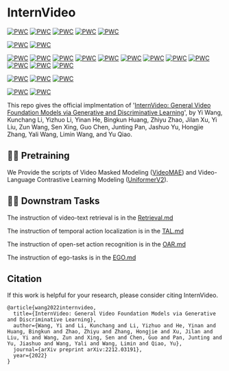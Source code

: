 # InternVideo


[![PWC](https://img.shields.io/endpoint.svg?url=https://paperswithcode.com/badge/internvideo-general-video-foundation-models/action-classification-on-kinetics-400)](https://paperswithcode.com/sota/action-classification-on-kinetics-400?p=internvideo-general-video-foundation-models)
[![PWC](https://img.shields.io/endpoint.svg?url=https://paperswithcode.com/badge/internvideo-general-video-foundation-models/action-classification-on-kinetics-600)](https://paperswithcode.com/sota/action-classification-on-kinetics-600?p=internvideo-general-video-foundation-models)
[![PWC](https://img.shields.io/endpoint.svg?url=https://paperswithcode.com/badge/internvideo-general-video-foundation-models/action-classification-on-kinetics-700)](https://paperswithcode.com/sota/action-classification-on-kinetics-700?p=internvideo-general-video-foundation-models)
[![PWC](https://img.shields.io/endpoint.svg?url=https://paperswithcode.com/badge/internvideo-general-video-foundation-models/action-recognition-in-videos-on-something-1)](https://paperswithcode.com/sota/action-recognition-in-videos-on-something-1?p=internvideo-general-video-foundation-models)
[![PWC](https://img.shields.io/endpoint.svg?url=https://paperswithcode.com/badge/internvideo-general-video-foundation-models/action-recognition-in-videos-on-something)](https://paperswithcode.com/sota/action-recognition-in-videos-on-something?p=internvideo-general-video-foundation-models)

[![PWC](https://img.shields.io/endpoint.svg?url=https://paperswithcode.com/badge/internvideo-general-video-foundation-models/spatio-temporal-action-localization-on-ava)](https://paperswithcode.com/sota/spatio-temporal-action-localization-on-ava?p=internvideo-general-video-foundation-models)
[![PWC](https://img.shields.io/endpoint.svg?url=https://paperswithcode.com/badge/internvideo-general-video-foundation-models/action-recognition-on-ava-v2-2)](https://paperswithcode.com/sota/action-recognition-on-ava-v2-2?p=internvideo-general-video-foundation-models)

[![PWC](https://img.shields.io/endpoint.svg?url=https://paperswithcode.com/badge/internvideo-general-video-foundation-models/video-retrieval-on-activitynet)](https://paperswithcode.com/sota/video-retrieval-on-activitynet?p=internvideo-general-video-foundation-models)
[![PWC](https://img.shields.io/endpoint.svg?url=https://paperswithcode.com/badge/internvideo-general-video-foundation-models/video-retrieval-on-didemo)](https://paperswithcode.com/sota/video-retrieval-on-didemo?p=internvideo-general-video-foundation-models)
[![PWC](https://img.shields.io/endpoint.svg?url=https://paperswithcode.com/badge/internvideo-general-video-foundation-models/video-retrieval-on-msr-vtt)](https://paperswithcode.com/sota/video-retrieval-on-msr-vtt?p=internvideo-general-video-foundation-models)
[![PWC](https://img.shields.io/endpoint.svg?url=https://paperswithcode.com/badge/internvideo-general-video-foundation-models/video-retrieval-on-lsmdc)](https://paperswithcode.com/sota/video-retrieval-on-lsmdc?p=internvideo-general-video-foundation-models) 
[![PWC](https://img.shields.io/endpoint.svg?url=https://paperswithcode.com/badge/internvideo-general-video-foundation-models/video-retrieval-on-msvd)](https://paperswithcode.com/sota/video-retrieval-on-msvd?p=internvideo-general-video-foundation-models)
[![PWC](https://img.shields.io/endpoint.svg?url=https://paperswithcode.com/badge/internvideo-general-video-foundation-models/video-retrieval-on-vatex)](https://paperswithcode.com/sota/video-retrieval-on-vatex?p=internvideo-general-video-foundation-models)
[![PWC](https://img.shields.io/endpoint.svg?url=https://paperswithcode.com/badge/internvideo-general-video-foundation-models/zero-shot-video-retrieval-on-activitynet)](https://paperswithcode.com/sota/zero-shot-video-retrieval-on-activitynet?p=internvideo-general-video-foundation-models)
[![PWC](https://img.shields.io/endpoint.svg?url=https://paperswithcode.com/badge/internvideo-general-video-foundation-models/zero-shot-video-retrieval-on-didemo)](https://paperswithcode.com/sota/zero-shot-video-retrieval-on-didemo?p=internvideo-general-video-foundation-models)
[![PWC](https://img.shields.io/endpoint.svg?url=https://paperswithcode.com/badge/internvideo-general-video-foundation-models/zero-shot-video-retrieval-on-msr-vtt)](https://paperswithcode.com/sota/zero-shot-video-retrieval-on-msr-vtt?p=internvideo-general-video-foundation-models)
[![PWC](https://img.shields.io/endpoint.svg?url=https://paperswithcode.com/badge/internvideo-general-video-foundation-models/zero-shot-video-retrieval-on-lsmdc)](https://paperswithcode.com/sota/zero-shot-video-retrieval-on-lsmdc?p=internvideo-general-video-foundation-models)
[![PWC](https://img.shields.io/endpoint.svg?url=https://paperswithcode.com/badge/internvideo-general-video-foundation-models/zero-shot-video-retrieval-on-msvd)](https://paperswithcode.com/sota/zero-shot-video-retrieval-on-msvd?p=internvideo-general-video-foundation-models)
[![PWC](https://img.shields.io/endpoint.svg?url=https://paperswithcode.com/badge/internvideo-general-video-foundation-models/zero-shot-video-retrieval-on-vatex)](https://paperswithcode.com/sota/zero-shot-video-retrieval-on-vatex?p=internvideo-general-video-foundation-models)


[![PWC](https://img.shields.io/endpoint.svg?url=https://paperswithcode.com/badge/internvideo-general-video-foundation-models/visual-question-answering-on-msrvtt-qa-1)](https://paperswithcode.com/sota/visual-question-answering-on-msrvtt-qa-1?p=internvideo-general-video-foundation-models)
[![PWC](https://img.shields.io/endpoint.svg?url=https://paperswithcode.com/badge/internvideo-general-video-foundation-models/visual-question-answering-on-msvd-qa-1)](https://paperswithcode.com/sota/visual-question-answering-on-msvd-qa-1?p=internvideo-general-video-foundation-models)
[![PWC](https://img.shields.io/endpoint.svg?url=https://paperswithcode.com/badge/internvideo-general-video-foundation-models/visual-question-answering-on-tgif-qa)](https://paperswithcode.com/sota/visual-question-answering-on-tgif-qa?p=internvideo-general-video-foundation-models) 

	
[![PWC](https://img.shields.io/endpoint.svg?url=https://paperswithcode.com/badge/internvideo-general-video-foundation-models/open-set-action-recognition-on-ucf101-mitv2)](https://paperswithcode.com/sota/open-set-action-recognition-on-ucf101-mitv2?p=internvideo-general-video-foundation-models)
[![PWC](https://img.shields.io/endpoint.svg?url=https://paperswithcode.com/badge/internvideo-general-video-foundation-models/open-set-action-recognition-on-ucf-hmdb)](https://paperswithcode.com/sota/open-set-action-recognition-on-ucf-hmdb?p=internvideo-general-video-foundation-models)

This repo gives the official implmentation of '[InternVideo: General Video Foundation Models via Generative and Discriminative Learning](https://arxiv.org/abs/2212.03191)',
by Yi Wang, Kunchang Li, Yizhuo Li, Yinan He, Bingkun Huang, Zhiyu Zhao, Jilan Xu, Yi Liu, Zun Wang, Sen Xing, Guo Chen, Junting Pan, Jashuo Yu, Hongjie Zhang, Yali Wang, Limin Wang, and Yu Qiao. 

## 🚀🚀 Pretraining

We Provide the scripts of Video Masked Modeling ([VideoMAE](Pretrain/VideoMAE/README_zh-CN.md)) and Video-Language Contrastive Learning Modeling ([UniformerV2](https://github.com/OpenGVLab/UniFormerV2/blob/d390105e588665af5029bfcceed5b9975d4b13bb/README.md)).

## 🚢🚢 Downstram Tasks

The instruction of video-text retrieval is in the [Retrieval.md](Downstream/Video-Text-Retrieval/README.md)

The instruction of temporal action localization is in the [TAL.md](Downstream/Temporal-Action-Localization/README.md)

The instruction of open-set action recognition is in the [OAR.md](Downstream/Open-Set-Action-Recognition/README.md)

The instruction of ego-tasks is in the [EGO.md](https://github.com/OpenGVLab/ego4d-eccv2022-solutions/blob/main/readme.md)


<!--

## News

- `Nov 24, 2022`: 🚀🚀 InternVideo .

## Coming soon
- [ ] 

## Introduction

**InternVideo**

## Main Results on Downstream Tasks

**Action Recognition**

**Temporal Action Localization**

**Spatio-Temporal Action Localization**


## Acknowledgment
-->

## Citation

If this work is helpful for your research, please consider citing InternVideo.

```
@article{wang2022internvideo,
  title={InternVideo: General Video Foundation Models via Generative and Discriminative Learning},
  author={Wang, Yi and Li, Kunchang and Li, Yizhuo and He, Yinan and Huang, Bingkun and Zhao, Zhiyu and Zhang, Hongjie and Xu, Jilan and Liu, Yi and Wang, Zun and Xing, Sen and Chen, Guo and Pan, Junting and Yu, Jiashuo and Wang, Yali and Wang, Limin and Qiao, Yu},
  journal={arXiv preprint arXiv:2212.03191},
  year={2022}
}
```

